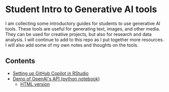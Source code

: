 # Student Intro to Generative AI tools

I am collecting some introductory guides for students to use generative AI tools. These tools are useful for generating text, images, and other media. They can be used for creative projects, but also for research and data analysis. I will continue to add to this repo as I put together more resources. I will also add some of my own notes and thoughts on the tools.

## Contents
 - [Setting up GitHub Copilot in RStudio](Setup-Copilot-in-RStudio.md)
 - [Demo of OpenAI's API (python notebook)](openai-api-demo.ipynb)
   - [HTML version](openai-api-demo.html)
